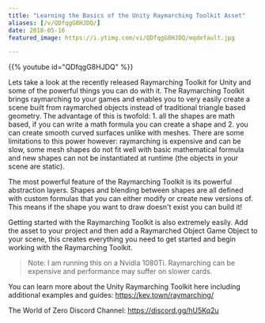 ```yaml
---
title: "Learning the Basics of the Unity Raymarching Toolkit Asset"
aliases: [/v/QDfqgG8HJDQ/]
date: 2018-05-16
featured_image: https://i.ytimg.com/vi/QDfqgG8HJDQ/mqdefault.jpg

---
```


{{% youtube id="QDfqgG8HJDQ" %}}

Lets take a look at the recently released Raymarching Toolkit for Unity and some of the powerful things you can do with it. The Raymarching Toolkit brings raymarching to your games and enables you to very easily create a scene built from raymarched objects instead of traditional triangle based geometry. The advantage of this is twofold: 1. all the shapes are math based, if you can write a math formula you can create a shape and 2. you can create smooth curved surfaces unlike with meshes. There are some limitations to this power however: raymarching is expensive and can be slow, some mesh shapes do not fit well with basic mathematical formula and new shapes can not be instantiated at runtime (the objects in your scene are static).

The most powerful feature of the Raymarching Toolkit is its powerful abstraction layers. Shapes and blending between shapes are all defined with custom formulas that you can either modify or create new versions of. This means if the shape you want to draw doesn't exist you can build it!

Getting started with the Raymarching Toolkit is also extremely easily. Add the asset to your project and then add a Raymarched Object Game Object to your scene, this creates everything you need to get started and begin working with the Raymarching Toolkit.

> Note: I am running this on a Nvidia 1080Ti. Raymarching can be expensive and performance may suffer on slower cards.

You can learn more about the Unity Raymarching Toolkit here including additional examples and guides: https://kev.town/raymarching/

The World of Zero Discord Channel: https://discord.gg/hU5Kq2u